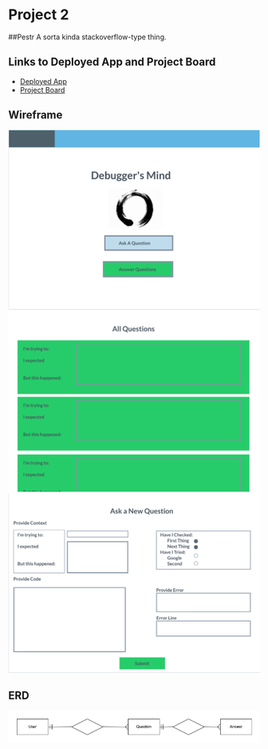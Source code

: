 
# Project 2 

##Pestr
A sorta kinda stackoverflow-type thing.


## Links to Deployed App and Project Board
- [Deployed App](https://marvelous-mesa-verde-91770.herokuapp.com/)
- [Project Board](https://trello.com/b/LUwO7hux/sei-project-2)

## Wireframe
![Image](images/wireframe1.png?raw=true)
![Image](images/wireframe2.png?raw=true)
![Image](images/wireframe3.png?raw=true)


## ERD
![Image](images/erdplus-diagram.png?raw=true)





